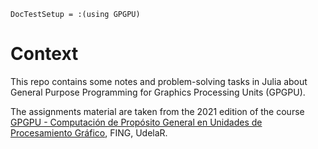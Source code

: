 ```@meta
DocTestSetup = :(using GPGPU)
```

# Context

This repo contains some notes and problem-solving tasks in Julia about
General Purpose Programming for Graphics Processing Units (GPGPU).

The assignments material are taken from the 2021 edition of the course
[GPGPU - Computación de Propósito General en Unidades de Procesamiento Gráfico](https://eva.fing.edu.uy/course/view.php?id=1076),
FING, UdelaR.
